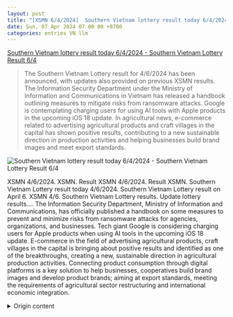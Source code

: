 ```yaml
---
layout: post
title: "[XSMN 6/4/2024]  Southern Vietnam lottery result today 6/4/2024 - Southern Vietnam Lottery Result 6/4"
date: Sun, 07 Apr 2024 07 00 00 +0700
categories: entries VN llm
---
```

[ Southern Vietnam lottery result today 6/4/2024 - Southern Vietnam Lottery Result 6/4](https://phapluatxahoi.kinhtedothi.vn/xsmn-ket-qua-xo-so-mien-nam-hom-nay-642024-kqxsmn-64-376290.html)

> The Southern Vietnam Lottery result for 4/6/2024 has been announced, with updates also provided on previous XSMN results. The Information Security Department under the Ministry of Information and Communications in Vietnam has released a handbook outlining measures to mitigate risks from ransomware attacks. Google is contemplating charging users for using AI tools with Apple products in the upcoming iOS 18 update. In agricultural news, e-commerce related to advertising agricultural products and craft villages in the capital has shown positive results, contributing to a new sustainable direction in production activities and helping businesses build brand images and meet export standards.

![ Southern Vietnam lottery result today 6/4/2024 - Southern Vietnam Lottery Result 6/4](https://phapluatxahoi.kinhtedothi.vn/stores/news_dataimages/2024/042024/05/17/4ace692b37f996a40c9afb4394e510a8.png?rt=20240406162226?randTime=1712511018)

 XSMN 4/6/2024. XSMN. Result XSMN 4/6/2024. Result XSMN. Southern Vietnam Lottery result today 4/6/2024. Southern Vietnam Lottery result on April 6. XSMN 4/6. Southern Vietnam Lottery results. Update lottery results....
The Information Security Department, Ministry of Information and Communications, has officially published a handbook on some measures to prevent and minimize risks from ransomware attacks for agencies, organizations, and businesses.
Tech giant Google is considering charging users for Apple products when using AI tools in the upcoming iOS 18 update.
E-commerce in the field of advertising agricultural products, craft villages in the capital is bringing about positive results and identified as one of the breakthroughs, creating a new, sustainable direction in agricultural production activities. Connecting product consumption through digital platforms is a key solution to help businesses, cooperatives build brand images and develop product brands; aiming at export standards, meeting the requirements of agricultural sector restructuring and international economic integration.

<details>
  <summary>Origin content</summary>
  ---
layout: post
title: " [XSMN 6/4/2024] XSMN - Kết quả xổ số miền Nam hôm nay 6/4/2024 - KQXSMN 6/4"
date: Sun, 07 Apr 2024 07:00:00 +0700
categories: entries VN
---
[XSMN - Kết quả xổ số miền Nam hôm nay 6/4/2024 - KQXSMN 6/4](https://phapluatxahoi.kinhtedothi.vn/xsmn-ket-qua-xo-so-mien-nam-hom-nay-642024-kqxsmn-64-376290.html)

![XSMN - Kết quả xổ số miền Nam hôm nay 6/4/2024 - KQXSMN 6/4](https://phapluatxahoi.kinhtedothi.vn/stores/news_dataimages/2024/042024/05/17/4ace692b37f996a40c9afb4394e510a8.png?rt=20240406162226?randTime=1712511018)

XSMN 6/4/2024. XSMN. KQXSMN 6/4/2024. KQXSMN. Xổ số miền Nam hôm nay 6/4/2024. Kết quả xổ số miền Nam ngày 6/4. XSMN 6/4. KQXS miền Nam. Cập nhật kết quả xổ ...

Cục An toàn thông tin, Bộ Thông tin và Truyền thông vừa chính thức công bố cẩm nang về một số biện pháp phòng chống, giảm thiểu rủi ro từ tấn công mã hóa tống tiền (Ransomware) cho các cơ quan, tổ chức, doanh nghiệp.

Hãng công nghệ khổng lồ của Mỹ - Google đang tính tới việc có thể thu phí người dùng các sản phẩm của Apple khi sử dụng công cụ AI trong bản cập nhật iOS 18 sắp tới.

Thương mại điện tử (TMĐT) trong lĩnh vực quảng bá sản phẩm nông sản, làng nghề Thủ đô đang đem lại hiệu quả tích cực và được xác định là một trong những khâu đột phá, tạo ra hướng đi mới, bền vững trong hoạt động sản xuất nông nghiệp. Kết nối tiêu thụ sản phẩm nông nghiệp thông qua các nền tảng số chính là giải pháp quan trọng giúp cho các DN, các HTX xây dựng hình ảnh và phát triển thương hiệu sản phẩm; hướng tới các tiêu chuẩn xuất khẩu, đáp ứng yêu cầu tái cơ cấu ngành nông nghiệp và hội nhập kinh tế quốc tế.


</details>
